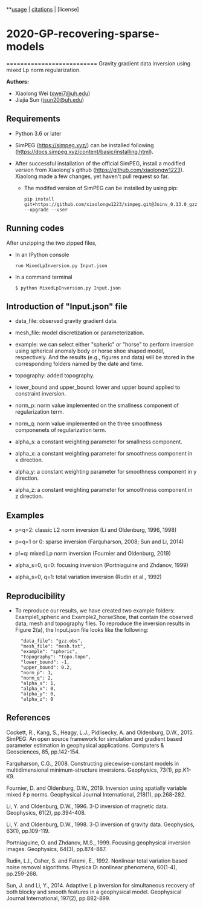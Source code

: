 **[usage](#usage) | [citations](#citations) | [license]

# 2020-GP-recovering-sparse-models
==========================
Gravity gradient data inversion using mixed Lp norm regularization.

**Authors:**
- Xiaolong Wei (xwei7@uh.edu)
- Jiajia Sun (jsun20@uh.edu)

## Requirements

- Python 3.6 or later

- SimPEG (https://simpeg.xyz/) can be installed following (https://docs.simpeg.xyz/content/basic/installing.html).

- After successful installation of the official SimPEG, install a modified version from Xiaolong's github (https://github.com/xiaolongw1223). Xiaolong made a few changes, yet haven't pull request so far.

  - The modifed version of SimPEG can be installed by using pip:

        pip install git+https://github.com/xiaolongw1223/simpeg.git@Joinv_0.13.0_gzz --upgrade --user

## Running codes

After unzipping the two zipped files,

- In an IPython console

      run MixedLpInversion.py Input.json

- In a command terminal

      $ python MixedLpInversion.py Input.json


## Introduction of "Input.json" file

- data_file: observed gravity gradient data.

- mesh_file: model discretization or parameterization.

- example: we can select either "spheric" or "horse" to perform inversion using spherical anomaly body or horse shoe shaped model, respectively. And the results (e.g., figures and data) will be stored in the corresponding folders named by the date and time.

- topography: added topography.

- lower_bound and upper_bound: lower and upper bound applied to constraint inversion.

- norm_p: norm value implemented on the smallness component of regularization term.

- norm_q: norm value implemented on the three smoothness componenets of regularization term.

- alpha_s: a constant weighting parameter for smallness component.

- alpha_x: a constant weighting parameter for smoothness component in x direction.

- alpha_y: a constant weighting parameter for smoothness component in y direction.

- alpha_z: a constant weighting parameter for smoothness component in z direction.

## Examples

- p=q=2: classic L2 norm inversion (Li and Oldenburg, 1996, 1998)

- p=q=1 or 0: sparse inversion (Farquharson, 2008; Sun and Li, 2014)

- p!=q: mixed Lp norm inversion (Fournier and Oldenburg, 2019)

- alpha_s=0, q=0: focusing inversion (Portniaguine and Zhdanov, 1999)

- alpha_s=0, q=1: total variation inversion (Rudin et al., 1992)

## Reproducibility

- To reproduce our results, we have created two example folders: Example1_spheric and Example2_horseShoe, that contain the observed data, mesh and topography files. To reproduce the inversion results in Figure 2(a), the Input.json file looks like the following:

		"data_file": "gzz.obs",
		"mesh_file": "mesh.txt",
		"example": "spheric",
		"topography": "topo.topo",
		"lower_bound": -1,
		"upper_bound": 0.2,
		"norm_p": 1,
		"norm_q": 2,
		"alpha_s": 1,
		"alpha_x": 0,
		"alpha_y": 0,
		"alpha_z": 0

## References

Cockett, R., Kang, S., Heagy, L.J., Pidlisecky, A. and Oldenburg, D.W., 2015. SimPEG: An open source framework for simulation and gradient based parameter estimation in geophysical applications. Computers & Geosciences, 85, pp.142-154.

Farquharson, C.G., 2008. Constructing piecewise-constant models in multidimensional minimum-structure inversions. Geophysics, 73(1), pp.K1-K9.

Fournier, D. and Oldenburg, D.W., 2019. Inversion using spatially variable mixed ℓ p norms. Geophysical Journal International, 218(1), pp.268-282.

Li, Y. and Oldenburg, D.W., 1996. 3-D inversion of magnetic data. Geophysics, 61(2), pp.394-408.

Li, Y. and Oldenburg, D.W., 1998. 3-D inversion of gravity data. Geophysics, 63(1), pp.109-119.

Portniaguine, O. and Zhdanov, M.S., 1999. Focusing geophysical inversion images. Geophysics, 64(3), pp.874-887.

Rudin, L.I., Osher, S. and Fatemi, E., 1992. Nonlinear total variation based noise removal algorithms. Physica D: nonlinear phenomena, 60(1-4), pp.259-268.

Sun, J. and Li, Y., 2014. Adaptive L p inversion for simultaneous recovery of both blocky and smooth features in a geophysical model. Geophysical Journal International, 197(2), pp.882-899.
